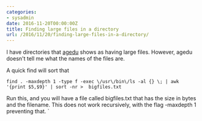 ```yaml
---
categories:
- sysadmin
date: 2016-11-20T00:00:00Z
title: Finding large files in a directory
url: /2016/11/20/finding-large-files-in-a-directory/
---
```


I have directories that [agedu](http://www.chiark.greenend.org.uk/~sgtatham/agedu/) shows as having large files. However, agedu doesn't tell me what the names of the files are.

A quick find will sort that

    find . -maxdepth 1 -type f -exec \/usr\/bin\/ls -al {} \; | awk '{print $5,$9}' | sort -nr >  bigfiles.txt

Run this, and you will have a file called bigfiles.txt that has the size in bytes and the filename. This does not work recursively, with the flag -maxdepth 1 preventing that. `

